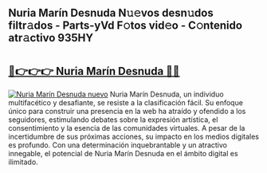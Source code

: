 ## Nuria Marín Desnuda N𝚞𝚎vos desn𝚞dos filtr𝚊dos - Parts-yVd F𝚘tos vid𝚎o - C𝚘ntenido atr𝚊ctivo 935HY

# <h2><a href="http://mbatjyc.tromn.icu/?c=Nuria+Mar%c3%adn+Desnuda">🔗👉👉👉 Nuria Marín Desnuda 🔗🔗</a></h2>

[![Nuria Marín Desnuda nuevo](https://i.imgur.com/pEAQMta.gif)](http://mbatjyc.tromn.icu/?c=Nuria+Mar%c3%adn+Desnuda)
Nuria Marín Desnuda, un individuo multifacético y desafiante, se resiste a la clasificación fácil. Su enfoque único para construir una presencia en la web ha atraído y ofendido a los seguidores, estimulando debates sobre la expresión artística, el consentimiento y la esencia de las comunidades virtuales. A pesar de la incertidumbre de sus próximas acciones, su impacto en los medios digitales es profundo. Con una determinación inquebrantable y un atractivo innegable, el potencial de Nuria Marín Desnuda en el ámbito digital es ilimitado.
